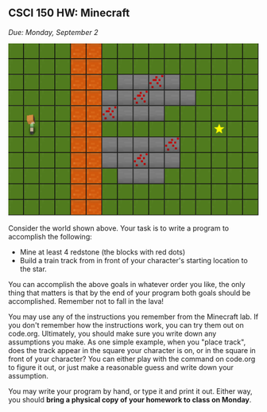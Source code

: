 CSCI 150 HW: Minecraft
----------------------

*Due: Monday, September 2*

![](world1.png)

Consider the world shown above.  Your task is to write a program to
accomplish the following:

* Mine at least 4 redstone (the blocks with red dots)
* Build a train track from in front of your character's starting
  location to the star.

You can accomplish the above goals in whatever order you like, the
only thing that matters is that by the end of your program both goals
should be accomplished.  Remember not to fall in the lava!

You may use any of the instructions you remember from the Minecraft
lab.  If you don't remember how the instructions work, you can try
them out on code.org.  Ultimately, you should make sure you write down
any assumptions you make.  As one simple example, when you "place
track", does the track appear in the square your character is on, or
in the square in front of your character?  You can either play with
the command on code.org to figure it out, or just make a reasonable
guess and write down your assumption.

You may write your program by hand, or type it and print it out.
Either way, you should **bring a physical copy of your homework to
class on Monday**.
